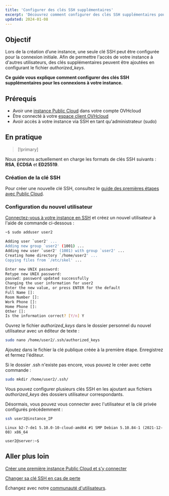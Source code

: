 ```yaml
---
title: 'Configurer des clés SSH supplémentaires'
excerpt: 'Découvrez comment configurer des clés SSH supplémentaires pour votre instance Public Cloud'
updated: 2024-01-08
---
```


## Objectif
 
Lors de la création d’une instance, une seule clé SSH peut être configurée pour la connexion initiale. Afin de permettre l'accès de votre instance à d'autres utilisateurs, des clés supplémentaires peuvent être ajoutées en configurant le fichier *authorized_keys*.

**Ce guide vous explique comment configurer des clés SSH supplémentaires pour les connexions à votre instance.**

## Prérequis

- Avoir une [instance Public Cloud](https://www.ovhcloud.com/fr-ca/public-cloud/) dans votre compte OVHcloud
- Être connecté à votre [espace client OVHcloud](/links/manager)
- Avoir accès à votre instance via SSH en tant qu'administrateur (sudo)

## En pratique

> [!primary]
>
Nous prenons actuellement en charge les formats de clés SSH suivants : **RSA**, **ECDSA** et **ED25519**.
>

### Création de la clé SSH

Pour créer une nouvelle clé SSH, consultez le [guide des premières étapes avec Public Cloud](/pages/public_cloud/compute/public-cloud-first-steps).

### Configuration du nouvel utilisateur

[Connectez-vous à votre instance en SSH](/pages/public_cloud/compute/public-cloud-first-steps#etape-4-connexion-a-votre-instance) et créez un nouvel utilisateur à l'aide de commande ci-dessous :

```bash
~$ sudo adduser user2

Adding user `user2' ...
Adding new group `user2' (1001) ...
Adding new user `user2' (1001) with group `user2' ...
Creating home directory `/home/user2' ...
Copying files from `/etc/skel' ...

Enter new UNIX password:
Retype new UNIX password:
passwd: password updated successfully
Changing the user information for user2
Enter the new value, or press ENTER for the default
Full Name []:
Room Number []:
Work Phone []:
Home Phone []:
Other []:
Is the information correct? [Y/n] Y
```

Ouvrez le fichier *authorized_keys* dans le dossier personnel du nouvel utilisateur avec un éditeur de texte :

```bash
sudo nano /home/user2/.ssh/authorized_keys
```

Ajoutez dans le fichier la clé publique créée à la première étape. Enregistrez et fermez l'éditeur.

Si le dossier .ssh n'existe pas encore, vous pouvez le créer avec cette commande :

```bash
sudo mkdir /home/user2/.ssh/
```

Vous pouvez configurer plusieurs clés SSH en les ajoutant aux fichiers *authorized_keys* des dossiers utilisateur correspondants.

Désormais, vous pouvez vous connecter avec l'utilisateur et la clé privée configurés précédemment :

```bash
ssh user2@instance_IP
```
```console
Linux b2-7-de1 5.10.0-10-cloud-amd64 #1 SMP Debian 5.10.84-1 (2021-12-08) x86_64

user2@server:~$
```

## Aller plus loin

[Créer une première instance Public Cloud et s’y connecter](/pages/public_cloud/compute/public-cloud-first-steps)

[Changer sa clé SSH en cas de perte](/pages/public_cloud/compute/replacing_lost_ssh_key)

Échangez avec notre [communauté d'utilisateurs](/links/community).
